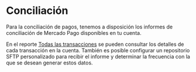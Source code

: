 # Conciliación

Para la conciliación de pagos, tenemos a disposición los informes de conciliación de Mercado Pago disponibles en tu cuenta.

En el reporte [Todas las transacciones](/developers/es/docs/links-and-debts/additional-content/reports/account-money/introduction) se pueden consultar los detalles de cada transacción en la cuenta. También es posible configurar un repositorio SFTP personalizado para recibir el informe y determinar la frecuencia con la que se desean generar estos datos.